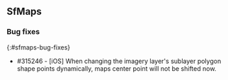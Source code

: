 ## SfMaps

### Bug fixes
{:#sfmaps-bug-fixes}

* \#315246 - [iOS] When changing the imagery layer's sublayer polygon shape points dynamically, maps center point will not be shifted now.